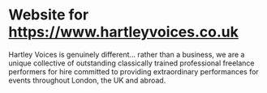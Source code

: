 # Website for https://www.hartleyvoices.co.uk

Hartley Voices is genuinely different… rather than a business, we are a unique collective of outstanding classically trained professional freelance performers for hire committed to providing extraordinary performances for events throughout London, the UK and abroad.

